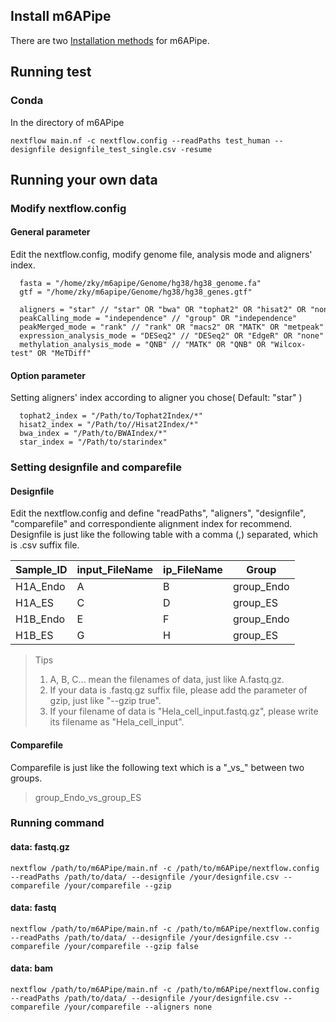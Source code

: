 ## Install m6APipe
There are two [Installation methods](https://github.com/kingzhuky/m6APipe/wiki/Installation) for m6APipe.

## Running test
### Conda
In the directory of m6APipe
```
nextflow main.nf -c nextflow.config --readPaths test_human --designfile designfile_test_single.csv -resume
```

## Running your own data
### Modify nextflow.config
#### General parameter
Edit the nextflow.config, modify genome file, analysis mode and aligners' index.
```
  fasta = "/home/zky/m6apipe/Genome/hg38/hg38_genome.fa"
  gtf = "/home/zky/m6apipe/Genome/hg38/hg38_genes.gtf"

  aligners = "star" // "star" OR "bwa" OR "tophat2" OR "hisat2" OR "none"
  peakCalling_mode = "independence" // "group" OR "independence"
  peakMerged_mode = "rank" // "rank" OR "macs2" OR "MATK" OR "metpeak" OR "mspc"
  expression_analysis_mode = "DESeq2" // "DESeq2" OR "EdgeR" OR "none"
  methylation_analysis_mode = "QNB" // "MATK" OR "QNB" OR "Wilcox-test" OR "MeTDiff"
```
#### Option parameter
Setting aligners' index according to aligner you chose( Default: "star" )
```
  tophat2_index = "/Path/to/Tophat2Index/*"
  hisat2_index = "/Path/to//Hisat2Index/*"
  bwa_index = "/Path/to/BWAIndex/*"
  star_index = "/Path/to/starindex"
```
### Setting designfile and comparefile
#### Designfile
Edit the nextflow.config and define "readPaths", "aligners", "designfile", "comparefile" and correspondiente alignment index for recommend.
Designfile is just like the following table with a comma (,) separated, which is .csv suffix file.

| Sample_ID | input_FileName | ip_FileName | Group |
| --- | --- | --- | --- |
| H1A_Endo | A | B | group_Endo |
| H1A_ES | C | D | group_ES |
| H1B_Endo | E | F | group_Endo |
| H1B_ES | G | H | group_ES |

>Tips
>1. A, B, C... mean the filenames of data, just like A.fastq.gz.
>2. If your data is .fastq.gz suffix file, please add the parameter of gzip, just like "--gzip true".
>3. If your filename of data is "Hela_cell_input.fastq.gz", please write its filename as "Hela_cell_input".

#### Comparefile
Comparefile is just like the following text which is a "\_vs\_" between two groups. 
>group_Endo_vs_group_ES

### Running command
#### data: fastq.gz
```
nextflow /path/to/m6APipe/main.nf -c /path/to/m6APipe/nextflow.config --readPaths /path/to/data/ --designfile /your/designfile.csv --comparefile /your/comparefile --gzip
```
#### data: fastq
```
nextflow /path/to/m6APipe/main.nf -c /path/to/m6APipe/nextflow.config --readPaths /path/to/data/ --designfile /your/designfile.csv --comparefile /your/comparefile --gzip false
```
#### data: bam
```
nextflow /path/to/m6APipe/main.nf -c /path/to/m6APipe/nextflow.config --readPaths /path/to/data/ --designfile /your/designfile.csv --comparefile /your/comparefile --aligners none
```